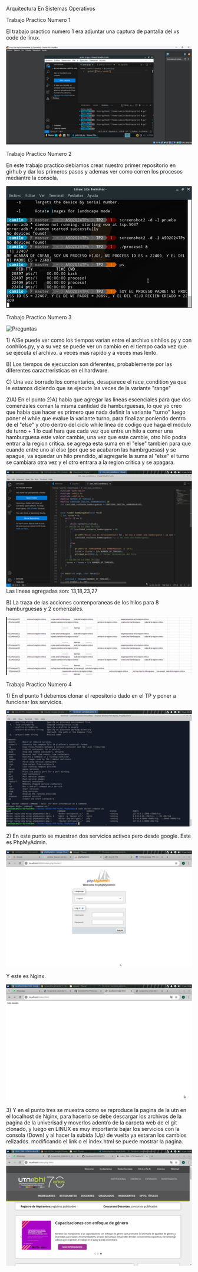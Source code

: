 
<html>
<head>
<meta charset="utf-8">
<p>Arquitectura En Sistemas Operativos<p>
<p>Trabajo Practico Numero 1 </p>
  <p> El trabajo practico numero 1 era adjuntar una captura de pantalla del vs code de linux. </p>
<img src="/images/CapTP1.png" alt="Esta es la captura de pantalla del TP1" />
<p> Trabajo Practico Numero 2 </p>
   <p> En este trabajo practico debiamos crear nuestro primer repositorio en girhub y dar los primeros pasos y ademas ver como corren los procesos mediantre la consola.</p>
<img src="/images/CapTP2.png" alt="Imagen de los procesos corriendo" />
<p> Trabajo Practico Numero 3</p>
<img src="TP3/Trabajo práctico N3.pdf" alt="Preguntas" />
<p> 1) 
  A)Se puede ver como los tiempos varian entre el archivo sinhilos.py y con conhilos.py, y a su vez se puede ver un cambio en el tiempo cada vez que se ejecuta el archivo. a veces mas rapido y a veces mas lento. </p>
   <p>B) Los tiempos de ejecuccion son diferentes, probablemente por las diferentes caractreristicas en el hardware. </p>
   <p>C) Una vez borrado los comentarios, desaparece el race_condition ya que le estamos diciendo que se ejecute las veces de la variante "range"</p>
<p>2)A) En el punto 2)A) habia que agregar las lineas escenciales para que dos comenzales coman la misma cantidad de hamburguesas, lo que yo creo que habia que hacer es primero que nada definir la variante "turno" luego poner el while que evalue la variante turno, para finalizar poniendo dentro de el "else" y otro dentro del ciclo while linea de codigo que haga el modulo de turno + 1 lo cual hara que cada vez que entre un hilo a comer una hamburguesa este valor cambie, una vez que este cambie, otro hilo podra entrar a la region critica.
  se agrega esta suma en el "else" tambien para que cuando entre uno al else (por que se acabaron las hambrguesas) y se apague, va aquedar un hilo prendido, al agregarle la suma al "else" el turno se cambiara otra vez y el otro entrara a la region critica y se apagara.</p>
<img src="/images/CapTP3_1.png" alt="solucionado" /)
<p>Las lineas agregadas son: 13,18,23,27 </p>
<p>B) La traza de las acciones contenporaneas de los hilos para 8 hamburguesas y 2 comenzales.</p>
<img src="/images/CapTP3_2.png" alt="Traza en exel" />
<p> Trabajo Practico Numero 4 </p>
<p>1)
En el punto 1 debemos clonar el repositorio dado en el TP y poner a funcionar los servicios.</p>
<img src="/images/CapTP4.png" alt="Servidores en funcionamiento"/>
<p>2)
En este punto se muestran dos servicios activos pero desde google.
Este es PhpMyAdmin.</p>
<img src="/images/CapTP4_2.png" alt="PhpMyAdmin" />
<p>Y este es Nginx.</p>
<img src="/images/CapTP4_3.png" alt="Nginx" />
<p>3)
Y en el punto tres se muestra como se reproduce la pagina de la utn en el localhost de Nginx, para hacerlo se debe descargar los archivos de la pagina de la univerisad y moverlos adentro de la carpeta web de el git clonado, y luego en LINUX es muy  importante bajar los servicios con la consola (Down) y al hacer la subida (Up) de vuelta ya estaran los cambios relizados. modificando el link o el index.html se puede mostrar la pagina.</p>
<img src="/images/CapTP4_4.png" alt="Pagina de la uni" />






